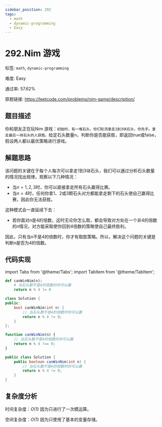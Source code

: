 ```yaml
---
sidebar_position: 292
tags:
  - math
  - dynamic-programming
  - Easy
---
```


# 292.Nim 游戏

标签: `math`, `dynamic-programming`

难度: Easy

通过率: 57.62%

原题链接: https://leetcode.com/problems/nim-game/description/

## 题目描述
你和朋友正在玩Nim 游戏：`初始时，有一堆石头。你们轮流拿走1到3块石头，你先手。拿走最后一块石头的人获胜。`给定石头数量n，判断你是否能获胜，即返回true或false，假设两人都以最优策略进行游戏。

## 解题思路
该问题的关键在于每个人每次可以拿走1到3块石头，我们可以通过分析石头数量的情况找出规律。观察以下几种情况：

- 当$n = 1, 2, 3$时，你可以直接拿走所有石头赢得比赛。
- 当$n = 4$时，任何你拿1、2或3颗石头对方都能拿走剩下的石头使自己赢得比赛，因此你无法获胜。

这种模式会一直延续下去：
- 若你面对$n$是4的倍数，这时无论你怎么取，都会导致对方处在一个非4的倍数的$n$情况，对方能采取使你回到4倍数的策略使自己最终胜利。

因此，只有当$n$不是4的倍数时，你才有取胜策略。所以，解决这个问题的关键是判断$n$是否为4的倍数。

## 代码实现
import Tabs from '@theme/Tabs';
import TabItem from '@theme/TabItem';

<Tabs>
<TabItem value="python" label="Python">

```python
def canWinNim(n):
    # 当石头数不是4的倍数时你可以赢
    return n % 4 != 0
```

</TabItem>
<TabItem value="cpp" label="C++">

```cpp
class Solution {
public:
    bool canWinNim(int n) {
        // 当石头数不是4的倍数时你可以赢
        return n % 4 != 0;
    }
};
```

</TabItem>
<TabItem value="javascript" label="JavaScript">

```javascript
function canWinNim(n) {
    // 当石头数不是4的倍数时你可以赢
    return n % 4 !== 0;
}
```

</TabItem>
<TabItem value="java" label="Java">

```java
public class Solution {
    public boolean canWinNim(int n) {
        // 当石头数不是4的倍数时你可以赢
        return n % 4 != 0;
    }
}
```

</TabItem>
</Tabs>

## 复杂度分析
时间复杂度：$O(1)$  因为只进行了一次模运算。  
  
空间复杂度：$O(1)$  因为只使用了基本的变量存储。

